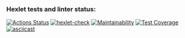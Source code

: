 ### Hexlet tests and linter status:
[![Actions Status](https://github.com/Unshock/python-project-lvl3/workflows/hexlet-check/badge.svg)](https://github.com/Unshock/python-project-lvl3/actions)
[![hexlet-check](https://github.com/Unshock/python-project-lvl3/actions/workflows/tests-and-linter-check.yml/badge.svg)](https://github.com/Unshock/python-project-lvl3/actions/workflows/tests-and-linter-check.yml)
[![Maintainability](https://api.codeclimate.com/v1/badges/7a23aae7f3a889a03cb0/maintainability)](https://codeclimate.com/github/Unshock/python-project-lvl3/maintainability)
[![Test Coverage](https://api.codeclimate.com/v1/badges/7a23aae7f3a889a03cb0/test_coverage)](https://codeclimate.com/github/Unshock/python-project-lvl3/test_coverage)
[![asciicast](https://asciinema.org/a/RmzZoZlQar8yWm8bjWwN6lDaS.svg)](https://asciinema.org/a/RmzZoZlQar8yWm8bjWwN6lDaS)